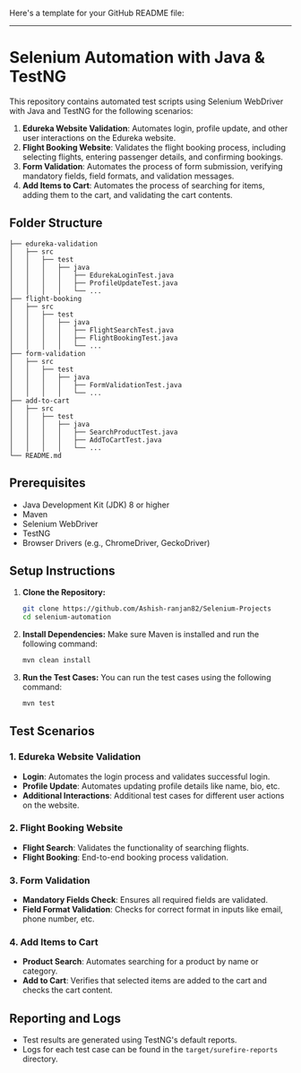 Here's a template for your GitHub README file:

---

# Selenium Automation with Java & TestNG

This repository contains automated test scripts using Selenium WebDriver with Java and TestNG for the following scenarios:

1. **Edureka Website Validation**: Automates login, profile update, and other user interactions on the Edureka website.
2. **Flight Booking Website**: Validates the flight booking process, including selecting flights, entering passenger details, and confirming bookings.
3. **Form Validation**: Automates the process of form submission, verifying mandatory fields, field formats, and validation messages.
4. **Add Items to Cart**: Automates the process of searching for items, adding them to the cart, and validating the cart contents.

## Folder Structure

```
├── edureka-validation
│   ├── src
│   │   ├── test
│   │   │   ├── java
│   │   │   │   ├── EdurekaLoginTest.java
│   │   │   │   ├── ProfileUpdateTest.java
│   │   │   │   └── ...
├── flight-booking
│   ├── src
│   │   ├── test
│   │   │   ├── java
│   │   │   │   ├── FlightSearchTest.java
│   │   │   │   ├── FlightBookingTest.java
│   │   │   │   └── ...
├── form-validation
│   ├── src
│   │   ├── test
│   │   │   ├── java
│   │   │   │   ├── FormValidationTest.java
│   │   │   │   └── ...
├── add-to-cart
│   ├── src
│   │   ├── test
│   │   │   ├── java
│   │   │   │   ├── SearchProductTest.java
│   │   │   │   ├── AddToCartTest.java
│   │   │   │   └── ...
└── README.md
```

## Prerequisites

- Java Development Kit (JDK) 8 or higher
- Maven
- Selenium WebDriver
- TestNG
- Browser Drivers (e.g., ChromeDriver, GeckoDriver)

## Setup Instructions

1. **Clone the Repository:**
   ```sh
   git clone https://github.com/Ashish-ranjan82/Selenium-Projects
   cd selenium-automation
   ```

2. **Install Dependencies:**
   Make sure Maven is installed and run the following command:
   ```sh
   mvn clean install
   ```

3. **Run the Test Cases:**
   You can run the test cases using the following command:
   ```sh
   mvn test
   ```

## Test Scenarios

### 1. Edureka Website Validation
- **Login**: Automates the login process and validates successful login.
- **Profile Update**: Automates updating profile details like name, bio, etc.
- **Additional Interactions**: Additional test cases for different user actions on the website.

### 2. Flight Booking Website
- **Flight Search**: Validates the functionality of searching flights.
- **Flight Booking**: End-to-end booking process validation.

### 3. Form Validation
- **Mandatory Fields Check**: Ensures all required fields are validated.
- **Field Format Validation**: Checks for correct format in inputs like email, phone number, etc.

### 4. Add Items to Cart
- **Product Search**: Automates searching for a product by name or category.
- **Add to Cart**: Verifies that selected items are added to the cart and checks the cart content.

## Reporting and Logs

- Test results are generated using TestNG's default reports.
- Logs for each test case can be found in the `target/surefire-reports` directory.

